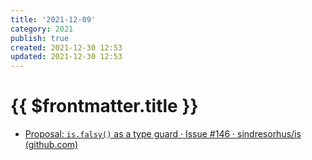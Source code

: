 ```yaml
---
title: '2021-12-09'
category: 2021
publish: true
created: 2021-12-30 12:53
updated: 2021-12-30 12:53
---
```


# {{ $frontmatter.title }}

- [Proposal: `is.falsy()` as a type guard · Issue #146 · sindresorhus/is (github.com)](https://github.com/sindresorhus/is/issues/146)

